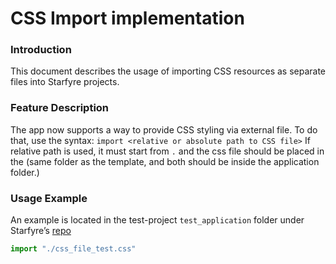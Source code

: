 # CSS Import implementation

### Introduction
This document describes the usage of importing CSS resources as separate files into Starfyre projects.


### Feature Description
The app now supports a way to provide CSS styling via external file. To do that, use the syntax:
`import <relative or absolute path to CSS file>`
If relative path is used, it must start from `.` and the css file should be placed in the (same folder as the template, and both should be inside the application folder.)


### Usage Example
An example is located in the test-project `test_application` folder under Starfyre’s [repo](https://github.com/sparckles/starfyre/tree/main/test_application)

```python
import "./css_file_test.css"
```